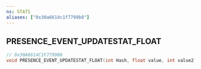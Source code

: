 ```yaml
---
ns: STATS
aliases: ["0x30a6614c1f7799b8"]
---
```

## PRESENCE_EVENT_UPDATESTAT_FLOAT

```c
// 0x30A6614C1F7799B8
void PRESENCE_EVENT_UPDATESTAT_FLOAT(int Hash, float value, int value2);
```
